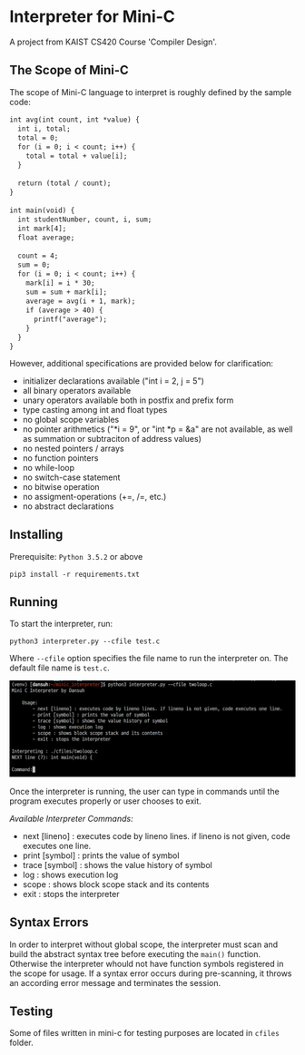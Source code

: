 # Interpreter for Mini-C
A project from KAIST CS420 Course 'Compiler Design'.

## The Scope of Mini-C
The scope of Mini-C language to interpret is roughly defined by the sample code:

```
int avg(int count, int *value) {
  int i, total;
  total = 0;
  for (i = 0; i < count; i++) {
    total = total + value[i];
  }

  return (total / count);
}

int main(void) {
  int studentNumber, count, i, sum;
  int mark[4];
  float average;

  count = 4;
  sum = 0;
  for (i = 0; i < count; i++) {
    mark[i] = i * 30;
    sum = sum + mark[i];
    average = avg(i + 1, mark);
    if (average > 40) {
      printf("average");
    }
  }
}
```

However, additional specifications are provided below for clarification:
- initializer declarations available ("int i = 2, j = 5")
- all binary operators available
- unary operators available both in postfix and prefix form
- type casting among int and float types
- no global scope variables
- no pointer arithmetics ("\*i = 9", or "int \*p = &a" are not available, as well as summation or subtraciton of address values)
- no nested pointers / arrays
- no function pointers
- no while-loop
- no switch-case statement
- no bitwise operation
- no assigment-operations (+=, /=, etc.)
- no abstract declarations

## Installing

Prerequisite: `Python 3.5.2` or above

```
pip3 install -r requirements.txt
```

## Running

To start the interpreter, run:
```
python3 interpreter.py --cfile test.c
```
Where `--cfile` option specifies the file name to run the interpreter on.
The default file name is `test.c`.

![initimage](init.png)

Once the interpreter is running, the user can type in commands until the program executes properly
or user chooses to exit.

*Available Interpreter Commands:*
- next [lineno] : executes code by lineno lines. if lineno is not given, code executes one line.
- print [symbol] : prints the value of symbol
- trace [symbol] : shows the value history of symbol
- log : shows execution log
- scope : shows block scope stack and its contents
- exit : stops the interpreter

## Syntax Errors

In order to interpret without global scope, the interpreter must scan and build the abstract syntax tree
before executing the `main()` function.
Otherwise the interpreter whould not have function symbols registered in the scope for usage.
If a syntax error occurs during pre-scanning, it throws an according error message and terminates the session.

## Testing

Some of files written in mini-c for testing purposes are located in `cfiles` folder.
